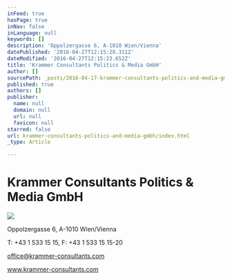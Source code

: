 ```yaml
---
inFeed: true
hasPage: true
inNav: false
inLanguage: null
keywords: []
description: 'Oppolzergasse 6, A-1010 Wien/Vienna'
datePublished: '2016-04-27T12:15:28.311Z'
dateModified: '2016-04-27T12:15:23.652Z'
title: 'Krammer Consultants Politics & Media GmbH'
author: []
sourcePath: _posts/2016-04-17-krammer-consultants-politics-and-media-gmbh.md
published: true
authors: []
publisher:
  name: null
  domain: null
  url: null
  favicon: null
starred: false
url: krammer-consultants-politics-and-media-gmbh/index.html
_type: Article

---
```

# Krammer Consultants Politics & Media GmbH
![](https://s3-us-west-2.amazonaws.com/the-grid-img/p/f2a6d08d5920cbdfcf5d7a736114cc572722137d.jpg)

Oppolzergasse 6, A-1010 Wien/Vienna

T: +43 1 533 15 15, F: +43 1 533 15 15-20

office@krammer-consultants.com

www.krammer-consultants.com